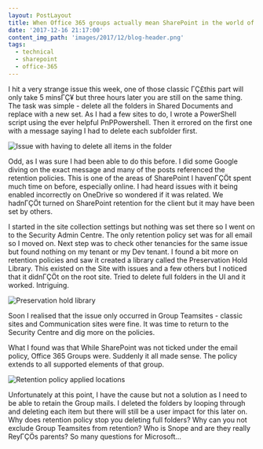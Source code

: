 ```yaml
---
layout: PostLayout
title: When Office 365 groups actually mean SharePoint in the world of retention policies
date: '2017-12-16 21:17:00'
content_img_path: 'images/2017/12/blog-header.png'
tags:
  - technical
  - sharepoint
  - office-365
---
```


I hit a very strange issue this week, one of those classic ΓÇ£this part will only take 5 minsΓÇ¥ but three hours later you are still on the same thing. The task was simple - delete all the folders in Shared Documents and replace with a new set. As I had a few sites to do, I wrote a PowerShell script using the ever helpful PnPPowershell. Then it errored on the first one with a message saying I had to delete each subfolder first.

![Issue with having to delete all items in the folder](/images/2017/12/Retention-policy-issue.JPG)

Odd, as I was sure I had been able to do this before. I did some Google diving on the exact message and many of the posts referenced the retention policies. This is one of the areas of SharePoint I havenΓÇÖt spent much time on before, especially online. I had heard issues with it being enabled incorrectly on OneDrive so wondered if it was related. We hadnΓÇÖt turned on SharePoint retention for the client but it may have been set by others.

I started in the site collection settings but nothing was set there so I went on to the Security Admin Centre. The only retention policy set was for all email so I moved on. Next step was to check other tenancies for the same issue but found nothing on my tenant or my Dev tenant. I found a bit more on retention policies and saw it created a library called the Preservation Hold Library. This existed on the Site with issues and a few others but I noticed that it didnΓÇÖt on the root site. Tried to delete full folders in the UI and it worked. Intriguing.

![Preservation hold library](/images/2017/12/Prservation-hold-library.JPG)

Soon I realised that the issue only occurred in Group Teamsites - classic sites and Communication sites were fine. It was time to return to the Security Centre and dig more on the policies.

What I found was that While SharePoint was not ticked under the email policy, Office 365 Groups were. Suddenly it all made sense. The policy extends to all supported elements of that group.

![Retention policy applied locations](/images/2017/12/Retention-policy-applied-locations.JPG)

Unfortunately at this point, I have the cause but not a solution as I need to be able to retain the Group mails. I deleted the folders by looping through and deleting each item but there will still be a user impact for this later on. Why does retention policy stop you deleting full folders? Why can you not exclude Group Teamsites from retention? Who is Snope and are they really ReyΓÇÖs parents? So many questions for Microsoft...
